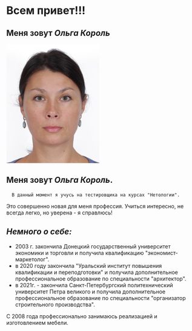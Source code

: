 # Всем привет!!! 



   ## Меня зовут  _Ольга Король_ 

   

![](мое%20фото.jpg)
## Меня зовут _Ольга Король_.





      В данный момент я учусь на тестировщика на курсах "Нетологии". 
 

 Это совершенно новая для меня профессия. Учиться интересно, не всегда легко, но уверена - я справлюсь! 


## _Немного о себе:_ 

 * 2003 г. закончила Донецкий государственный университет экономики и торговли и получила квалификацию "экономист-маркетолог".
 * в 2020 году закончила "Уральский институт повышения квалификации и переподготовки" и получила дополнительное профессиональное образование по специальности "архитектор".
 * в 2021г. - закончила Санкт-Петербургский политехнический университет Петра великого и получила дополнительное профессиональное образование по специальности "организатор строительного производства".

С 2008 года профессионально занимаюсь реализацией и изготовлением мебели. 





